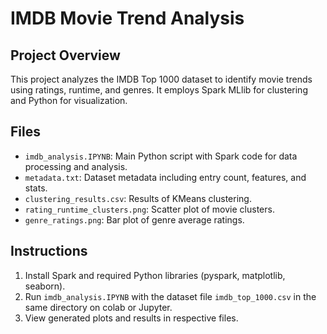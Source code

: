 # IMDB Movie Trend Analysis

## Project Overview
This project analyzes the IMDB Top 1000 dataset to identify movie trends using ratings, runtime, and genres. It employs Spark MLlib for clustering and Python for visualization.

## Files
- `imdb_analysis.IPYNB`: Main Python script with Spark code for data processing and analysis.
- `metadata.txt`: Dataset metadata including entry count, features, and stats.
- `clustering_results.csv`: Results of KMeans clustering.
- `rating_runtime_clusters.png`: Scatter plot of movie clusters.
- `genre_ratings.png`: Bar plot of genre average ratings.

## Instructions
1. Install Spark and required Python libraries (pyspark, matplotlib, seaborn).
2. Run `imdb_analysis.IPYNB` with the dataset file `imdb_top_1000.csv` in the same directory on colab or Jupyter.
3. View generated plots and results in respective files.